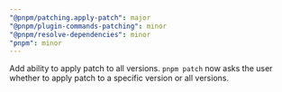 ```yaml
---
"@pnpm/patching.apply-patch": major
"@pnpm/plugin-commands-patching": minor
"@pnpm/resolve-dependencies": minor
"pnpm": minor
---
```


Add ability to apply patch to all versions. `pnpm patch` now asks the user whether to apply patch to a specific version or all versions.
